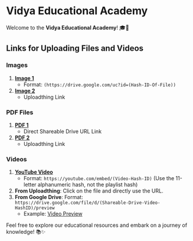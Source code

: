 # **Vidya Educational Academy**

Welcome to the **Vidya Educational Academy**! 🎓🌟

## **Links for Uploading Files and Videos**

### **Images**
1. **[Image 1](https://drive.google.com/uc?id=1ebvRU9RMOseCuqLk4KJayXGW1L88Dbrf)**
   - Format: `(https://drive.google.com/uc?id=(Hash-ID-Of-File))`
2. **[Image 2](https://utfs.io/f/4f31cb75-202b-4a26-b363-07cf7f3cec08-xrmzoy.jpeg)**
   - Uploadthing Link

### **PDF Files**
1. **[PDF 1](https://drive.google.com/file/d/1KdbDpzLdX17nCSxGqRx_jZF6RLCu2rZl/view?usp=sharing)**
   - Direct Shareable Drive URL Link
2. **[PDF 2](https://utfs.io/f/194ca938-5a4f-47a1-910f-32e7b17846ba-fosunf.pdf)**
   - Uploadthing Link

### **Videos**
1. **[YouTube Video](https://www.youtube.com/embed/PLpG1eJ8QSj)**
   - Format: `https://youtube.com/embed/(Video-Hash-ID)` (Use the 11-letter alphanumeric hash, not the playlist hash)
2. **From Uploadthing**: Click on the file and directly use the URL.
3. **From Google Drive**: Format: `https://drive.google.com/file/d/(Shareable-Drive-Video-HashID)/preview`
   - Example: [Video Preview](https://drive.google.com/file/d/1XySqF_kiCTExvUQMTfj-cB4ccf2SoZto/preview)

Feel free to explore our educational resources and embark on a journey of knowledge! 📚✨
